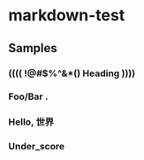 # markdown-test

## Samples

###     (((( !@#$%^&*() Heading ))))

### Foo/Bar .

### Hello, 世界

### Under_score
